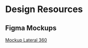 # Design Resources

## Figma Mockups

[Mockup Lateral 360](https://www.figma.com/design/p7MnLLmIULN4RnZdlYh5XX/Mockup-lateral-360?node-id=10-42&t=MgGYartBqUwsEaka-1)
